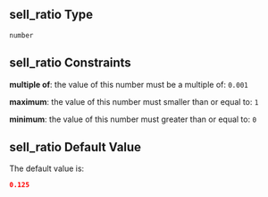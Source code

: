 ## sell_ratio Type

`number`

## sell_ratio Constraints

**multiple of**: the value of this number must be a multiple of: `0.001`

**maximum**: the value of this number must smaller than or equal to: `1`

**minimum**: the value of this number must greater than or equal to: `0`

## sell_ratio Default Value

The default value is:

```json
0.125
```
